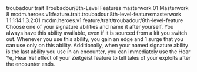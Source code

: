 <ability>
  <metadata>
    <class>troubadour</class>
    <feature_type>trait</feature_type>
    <file_dpath>Troubadour/8th-Level Features</file_dpath>
    <item_id>masterwork</item_id>
    <item_index>01</item_index>
    <item_name>Masterwork</item_name>
    <level>8</level>
    <scc>mcdm.heroes.v1:feature.trait.troubadour.8th-level-feature:masterwork</scc>
    <scdc>1.1.1:14.1.3.2:01</scdc>
    <source>mcdm.heroes.v1</source>
    <type>feature/trait/troubadour/8th-level-feature</type>
  </metadata>
  <effects>
    <effect type="mundane">Choose one of your signature abilities and name it after yourself. You always have this ability available, even if it is sourced from a kit you switch out. Whenever you use this ability, you gain an edge and 1 surge that you can use only on this ability.
Additionally, when your named signature ability is the last ability you use in an encounter, you can immediately use the Hear Ye, Hear Ye! effect of your Zeitgeist feature to tell tales of your exploits after the encounter ends.</effect>
  </effects>
</ability>
